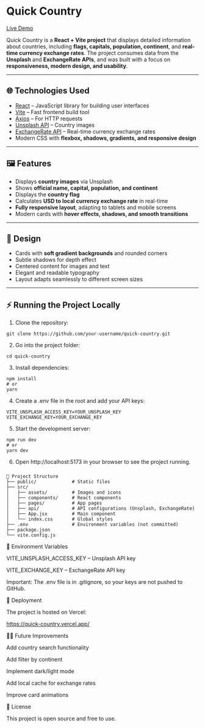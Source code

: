 # Quick Country

[Live Demo](https://quick-country.vercel.app/)

Quick Country is a **React + Vite project** that displays detailed information about countries, including **flags, capitals, population, continent**, and **real-time currency exchange rates**. The project consumes data from the **Unsplash** and **ExchangeRate APIs**, and was built with a focus on **responsiveness, modern design, and usability**.

---

## 🌐 Technologies Used

- [React](https://reactjs.org/) – JavaScript library for building user interfaces  
- [Vite](https://vitejs.dev/) – Fast frontend build tool  
- [Axios](https://axios-http.com/) – For HTTP requests  
- [Unsplash API](https://unsplash.com/developers) – Country images  
- [ExchangeRate API](https://exchangerate.host/) – Real-time currency exchange rates  
- Modern CSS with **flexbox, shadows, gradients, and responsive design**

---

## 🖼️ Features

- Displays **country images** via Unsplash  
- Shows **official name, capital, population, and continent**  
- Displays the **country flag**  
- Calculates **USD to local currency exchange rate** in real-time  
- **Fully responsive layout**, adapting to tablets and mobile screens  
- Modern cards with **hover effects, shadows, and smooth transitions**

---

## 🎨 Design

- Cards with **soft gradient backgrounds** and rounded corners  
- Subtle shadows for depth effect  
- Centered content for images and text  
- Elegant and readable typography  
- Layout adapts seamlessly to different screen sizes  

---

## ⚡ Running the Project Locally

1. Clone the repository:

```
git clone https://github.com/your-username/quick-country.git
```

2. Go into the project folder:

```
cd quick-country
```

3. Install dependencies:

```
npm install
# or
yarn
```

4. Create a .env file in the root and add your API keys:

```
VITE_UNSPLASH_ACCESS_KEY=YOUR_UNSPLASH_KEY
VITE_EXCHANGE_KEY=YOUR_EXCHANGE_KEY
```

5. Start the development server:

```
npm run dev
# or
yarn dev
```

6. Open http://localhost:5173
 in your browser to see the project running.
### 

```
📂 Project Structure
├── public/             # Static files
├── src/
│   ├── assets/         # Images and icons
│   ├── components/     # React components
│   ├── pages/          # App pages
│   ├── api/            # API configurations (Unsplash, ExchangeRate)
│   ├── App.jsx         # Main component
│   └── index.css       # Global styles
├── .env                # Environment variables (not committed)
├── package.json
└── vite.config.js

```

🔑 Environment Variables

VITE_UNSPLASH_ACCESS_KEY – Unsplash API key

VITE_EXCHANGE_KEY – ExchangeRate API key

Important: The .env file is in .gitignore, so your keys are not pushed to GitHub.

🚀 Deployment

The project is hosted on Vercel:

https://quick-country.vercel.app/

👨‍💻 Future Improvements

Add country search functionality

Add filter by continent

Implement dark/light mode

Add local cache for exchange rates

Improve card animations

📝 License

This project is open source and free to use.
